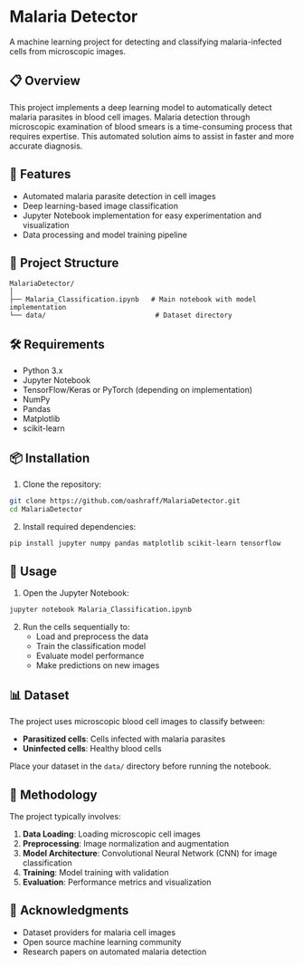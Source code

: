 # Malaria Detector

A machine learning project for detecting and classifying malaria-infected cells from microscopic images.

## 📋 Overview

This project implements a deep learning model to automatically detect malaria parasites in blood cell images. Malaria detection through microscopic examination of blood smears is a time-consuming process that requires expertise. This automated solution aims to assist in faster and more accurate diagnosis.

## 🚀 Features

- Automated malaria parasite detection in cell images
- Deep learning-based image classification
- Jupyter Notebook implementation for easy experimentation and visualization
- Data processing and model training pipeline

## 📁 Project Structure

```
MalariaDetector/
│
├── Malaria_Classification.ipynb   # Main notebook with model implementation
└── data/                           # Dataset directory
```

## 🛠️ Requirements

- Python 3.x
- Jupyter Notebook
- TensorFlow/Keras or PyTorch (depending on implementation)
- NumPy
- Pandas
- Matplotlib
- scikit-learn

## 📦 Installation

1. Clone the repository:
```bash
git clone https://github.com/oashraff/MalariaDetector.git
cd MalariaDetector
```

2. Install required dependencies:
```bash
pip install jupyter numpy pandas matplotlib scikit-learn tensorflow
```

## 🎯 Usage

1. Open the Jupyter Notebook:
```bash
jupyter notebook Malaria_Classification.ipynb
```

2. Run the cells sequentially to:
   - Load and preprocess the data
   - Train the classification model
   - Evaluate model performance
   - Make predictions on new images

## 📊 Dataset

The project uses microscopic blood cell images to classify between:
- **Parasitized cells**: Cells infected with malaria parasites
- **Uninfected cells**: Healthy blood cells

Place your dataset in the `data/` directory before running the notebook.

## 🔬 Methodology

The project typically involves:
1. **Data Loading**: Loading microscopic cell images
2. **Preprocessing**: Image normalization and augmentation
3. **Model Architecture**: Convolutional Neural Network (CNN) for image classification
4. **Training**: Model training with validation
5. **Evaluation**: Performance metrics and visualization



## 🙏 Acknowledgments

- Dataset providers for malaria cell images
- Open source machine learning community
- Research papers on automated malaria detection

```
